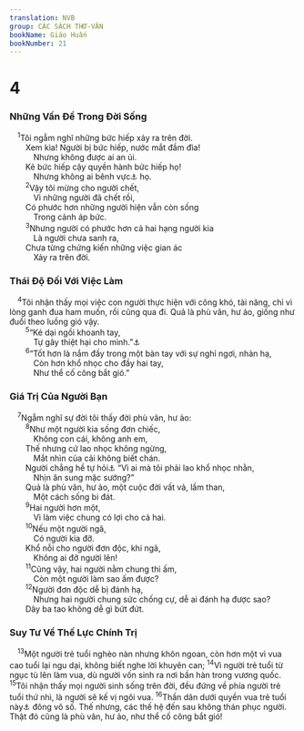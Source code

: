 ```yaml
---
translation: NVB
group: CÁC SÁCH THƠ-VĂN
bookName: Giáo Huấn 
bookNumber: 21
---
```


<div class="title"><h1>4</h1><h3>Những Vấn Đề Trong Đời Sống </h3></div>
<span class="verse tr_4_1"> <sup>1</sup>Tôi ngẫm nghĩ những bức hiếp xảy ra trên đời. <br/>  Xem kìa! Người bị bức hiếp, nước mắt đầm đìa! <br/>   Nhưng không được ai an ủi. <br/>  Kẻ bức hiếp cậy quyền hành bức hiếp họ! <br/>   Nhưng không ai bênh vực<a data-toggle="tooltip" data-placement="bottom" title="Nt: an ủi">⚓</a> họ. <br/></span>
<span class="verse tr_4_2">  <sup>2</sup>Vậy tôi mừng cho người chết, <br/>   Vì những người đã chết rồi, <br/>  Có phước hơn những người hiện vẫn còn sống <br/>   Trong cảnh áp bức. <br/></span>
<span class="verse tr_4_3">  <sup>3</sup>Nhưng người có phước hơn cả hai hạng người kia <br/>   Là người chưa sanh ra, <br/>  Chưa từng chứng kiến những việc gian ác <br/>   Xảy ra trên đời. <br/></span>
<div class="title"><h3>Thái Độ Đối Với Việc Làm </h3></div>
<span class="verse tr_4_4"> <sup>4</sup>Tôi nhận thấy mọi việc con người thực hiện với công khó, tài năng, chỉ vì lòng ganh đua ham muốn, rồi cũng qua đi. Quả là phù vân, hư ảo, giống như đuổi theo luồng gió vậy. <br/></span>
<span class="verse tr_4_5">  <sup>5</sup>“Kẻ dại ngồi khoanh tay, <br/>   Tự gây thiệt hại cho mình.”<a data-toggle="tooltip" data-placement="bottom" title="Nt: ăn thịt mình">⚓</a><br/></span>
<span class="verse tr_4_6">  <sup>6</sup>“Tốt hơn là nắm đầy trong một bàn tay với sự nghỉ ngơi, nhàn hạ, <br/>   Còn hơn khổ nhọc cho đầy hai tay, <br/>   Như thể cố công bắt gió.” <br/></span>
<div class="title"><h3>Giá Trị Của Người Bạn </h3></div>
<span class="verse tr_4_7"> <sup>7</sup>Ngẫm nghĩ sự đời tôi thấy đời phù vân, hư ảo: <br/></span>
<span class="verse tr_4_8">  <sup>8</sup>Như một người kia sống đơn chiếc, <br/>   Không con cái, không anh em, <br/>  Thế nhưng cứ lao nhọc không ngừng, <br/>   Mắt nhìn của cải không biết chán. <br/>  Người chẳng hề tự hỏi<a data-toggle="tooltip" data-placement="bottom" title="Thêm vào cho rõ nghĩa">⚓</a> “Vì ai mà tôi phải lao khổ nhọc nhằn, <br/>   Nhịn ăn sung mặc sướng?” <br/>  Quả là phù vân, hư ảo, một cuộc đời vất vả, lầm than, <br/>   Một cách sống bi đát. <br/></span>
<span class="verse tr_4_9">  <sup>9</sup>Hai người hơn một, <br/>   Vì làm việc chung có lợi cho cả hai. <br/></span>
<span class="verse tr_4_10">  <sup>10</sup>Nếu một người ngã, <br/>   Có người kia đỡ. <br/>  Khổ nỗi cho người đơn độc, khi ngã, <br/>   Không ai đỡ người lên! <br/></span>
<span class="verse tr_4_11">  <sup>11</sup>Cũng vậy, hai người nằm chung thì ấm, <br/>   Còn một người làm sao ấm được? <br/></span>
<span class="verse tr_4_12">  <sup>12</sup>Người đơn độc dễ bị đánh hạ, <br/>   Nhưng hai người chung sức chống cự, dễ ai đánh hạ được sao? <br/>  Dây ba tao không dễ gì bứt đứt. <br/></span>
<div class="title"><h3>Suy Tư Về Thế Lực Chính Trị </h3></div>
<span class="verse tr_4_13"> <sup>13</sup>Một người trẻ tuổi nghèo nàn nhưng khôn ngoan, còn hơn một vì vua cao tuổi lại ngu dại, không biết nghe lời khuyên can; </span>
<span class="verse tr_4_14"><sup>14</sup>Vì người trẻ tuổi từ ngục tù lên làm vua, dù người vốn sinh ra nơi bần hàn trong vương quốc. </span>
<span class="verse tr_4_15"><sup>15</sup>Tôi nhận thấy mọi người sinh sống trên đời, đều đứng về phía người trẻ tuổi thứ nhì, là người sẽ kế vị ngôi vua. </span>
<span class="verse tr_4_16"><sup>16</sup>Thần dân dưới quyền vua trẻ tuổi này<a data-toggle="tooltip" data-placement="bottom" title="Ctd: tất cả những người sống trước thời họ">⚓</a> đông vô số. Thế nhưng, các thế hệ đến sau không thán phục người. Thật đó cũng là phù vân, hư ảo, như thể cố công bắt gió! <br/></span>
